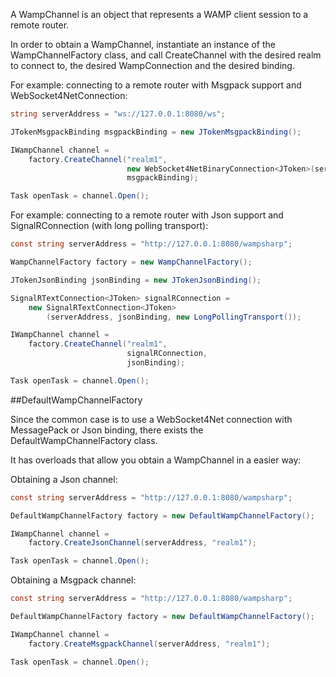 A WampChannel is an object that represents a WAMP client session to a remote router.

In order to obtain a WampChannel, instantiate an instance of the WampChannelFactory class, and call CreateChannel with the desired realm to connect to, the desired WampConnection and the desired binding.

For example: connecting to a remote router with Msgpack support and WebSocket4NetConnection:

```csharp
string serverAddress = "ws://127.0.0.1:8080/ws";

JTokenMsgpackBinding msgpackBinding = new JTokenMsgpackBinding();

IWampChannel channel =
    factory.CreateChannel("realm1",
                          new WebSocket4NetBinaryConnection<JToken>(serverAddress, msgpackBinding),
                          msgpackBinding);

Task openTask = channel.Open();
```

For example: connecting to a remote router with Json support and SignalRConnection (with long polling transport):

```csharp
const string serverAddress = "http://127.0.0.1:8080/wampsharp";

WampChannelFactory factory = new WampChannelFactory();

JTokenJsonBinding jsonBinding = new JTokenJsonBinding();

SignalRTextConnection<JToken> signalRConnection =
    new SignalRTextConnection<JToken>
        (serverAddress, jsonBinding, new LongPollingTransport());

IWampChannel channel =
    factory.CreateChannel("realm1",
                          signalRConnection,
                          jsonBinding);

Task openTask = channel.Open();            
```

##DefaultWampChannelFactory

Since the common case is to use a WebSocket4Net connection with MessagePack or Json binding, there exists the DefaultWampChannelFactory class.

It has overloads that allow you obtain a WampChannel in a easier way:

Obtaining a Json channel:
```csharp
const string serverAddress = "http://127.0.0.1:8080/wampsharp";

DefaultWampChannelFactory factory = new DefaultWampChannelFactory();

IWampChannel channel = 
    factory.CreateJsonChannel(serverAddress, "realm1");

Task openTask = channel.Open();            
```

Obtaining a Msgpack channel:
```csharp
const string serverAddress = "http://127.0.0.1:8080/wampsharp";

DefaultWampChannelFactory factory = new DefaultWampChannelFactory();

IWampChannel channel = 
    factory.CreateMsgpackChannel(serverAddress, "realm1");

Task openTask = channel.Open();            
```